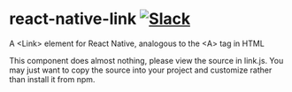 # react-native-link [![Slack](http://slack.expo.io/badge.svg)](http://slack.expo.io)
A &lt;Link> element for React Native, analogous to the &lt;A> tag in HTML

This component does almost nothing, please view the source in link.js. You may just want to copy the source into your project and customize rather than install it from npm.
